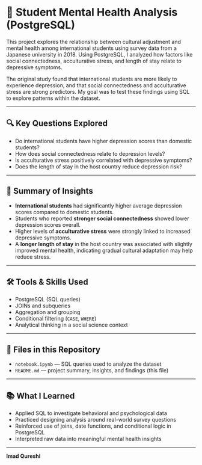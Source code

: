 # 🧠 Student Mental Health Analysis (PostgreSQL)

This project explores the relationship between cultural adjustment and mental health among international students using survey data from a Japanese university in 2018. Using PostgreSQL, I analyzed how factors like social connectedness, acculturative stress, and length of stay relate to depressive symptoms.

The original study found that international students are more likely to experience depression, and that social connectedness and acculturative stress are strong predictors. My goal was to test these findings using SQL to explore patterns within the dataset.

---

## 🔍 Key Questions Explored

- Do international students have higher depression scores than domestic students?
- How does social connectedness relate to depression levels?
- Is acculturative stress positively correlated with depressive symptoms?
- Does the length of stay in the host country reduce depression risk?

---

## 🧠 Summary of Insights

- **International students** had significantly higher average depression scores compared to domestic students.
- Students who reported **stronger social connectedness** showed lower depression scores overall.
- Higher levels of **acculturative stress** were strongly linked to increased depressive symptoms.
- A **longer length of stay** in the host country was associated with slightly improved mental health, indicating gradual cultural adaptation may help reduce stress.

---

## 🛠 Tools & Skills Used

- PostgreSQL (SQL queries)
- JOINs and subqueries
- Aggregation and grouping
- Conditional filtering (`CASE`, `WHERE`)
- Analytical thinking in a social science context

---

## 📁 Files in this Repository

- `notebook.ipynb` — SQL queries used to analyze the dataset
- `README.md` — project summary, insights, and findings (this file)

---

## 📚 What I Learned

- Applied SQL to investigate behavioral and psychological data
- Practiced designing analysis around real-world survey questions
- Reinforced use of joins, date functions, and conditional logic in PostgreSQL
- Interpreted raw data into meaningful mental health insights

---

**Imad Qureshi**  

